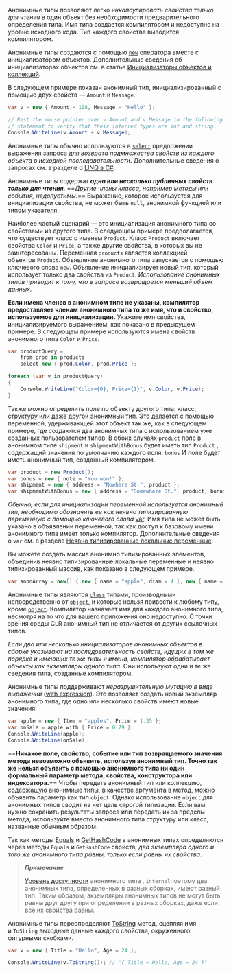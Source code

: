 
Анонимные типы позволяют легко *инкапсулировать свойства только для чтения* в один объект без необходимости предварительного определения типа. Имя типа создается компилятором и недоступно на уровне исходного кода. Тип каждого свойства выводится компилятором.

Анонимные типы создаются с помощью [`new`](https://learn.microsoft.com/ru-ru/dotnet/csharp/language-reference/operators/new-operator) оператора вместе с инициализатором объектов. Дополнительные сведения об инициализаторах объектов см. в статье [Инициализаторы объектов и коллекций](https://learn.microsoft.com/ru-ru/dotnet/csharp/programming-guide/classes-and-structs/object-and-collection-initializers).

В следующем примере показан анонимный тип, инициализированный с помощью двух свойств — `Amount` и `Message`.

```c#
var v = new { Amount = 108, Message = "Hello" };

// Rest the mouse pointer over v.Amount and v.Message in the following
// statement to verify that their inferred types are int and string.
Console.WriteLine(v.Amount + v.Message);
```

Анонимные типы обычно используются в [`select`](https://learn.microsoft.com/ru-ru/dotnet/csharp/language-reference/keywords/select-clause) предложении выражения запроса *для возврата подмножества свойств из каждого объекта в исходной последовательности*. Дополнительные сведения о запросах см. в разделе о [LINQ в C#](https://learn.microsoft.com/ru-ru/dotnet/csharp/linq/).

Анонимные типы содержат ***одно или несколько публичных свойств только для чтения***. ==*Другие члены класса, например методы или события, недопустимы.*== Выражение, которое используется для инициализации свойства, не может быть `null`, анонимной функцией или типом указателя.

Наиболее частый сценарий — это инициализация анонимного типа со свойствами из другого типа. В следующем примере предполагается, что существует класс с именем `Product`. Класс `Product` включает свойства `Color` и `Price`, а также другие свойства, в которых вы не заинтересованы. Переменная `products` является коллекцией объектов `Product`. Объявление анонимного типа запускается с помощью ключевого слова `new`. Объявление инициализирует новый тип, который использует только два свойства из `Product`. *Использование анонимных типов приводит к тому, что в запросе возвращается меньший объем данных.*

**Если имена членов в анонимном типе не указаны, компилятор предоставляет членам анонимного типа то же имя, что и свойство, используемое для инициализации.** Укажите имя свойства, инициализируемого выражением, как показано в предыдущем примере. В следующем примере используются имена свойств анонимного типа `Color` и `Price`.

```c#
var productQuery =
    from prod in products
    select new { prod.Color, prod.Price };

foreach (var v in productQuery)
{
    Console.WriteLine("Color={0}, Price={1}", v.Color, v.Price);
}
```

Также можно определить поле по объекту другого типа: класс, структуру или даже другой анонимный тип. Это делается с помощью переменной, удерживающей этот объект так же, как в следующем примере, где создаются два анонимных типа с использованием уже созданных пользователем типов. В обоих случаях `product` поле в анонимном типе `shipment` и `shipmentWithBonus` будет иметь тип `Product` , содержащий значения по умолчанию каждого поля. `bonus` И поле будет иметь анонимный тип, созданный компилятором.

```c#
var product = new Product();
var bonus = new { note = "You won!" };
var shipment = new { address = "Nowhere St.", product };
var shipmentWithBonus = new { address = "Somewhere St.", product, bonus };
```

*Обычно, если для инициализации переменной используется анонимный тип, необходимо обозначить ее как неявно типизированную переменную с помощью ключевого слова* [var](https://learn.microsoft.com/ru-ru/dotnet/csharp/language-reference/statements/declarations#implicitly-typed-local-variables). Имя типа не может быть указано в объявлении переменной, так как доступ к базовому имени анонимного типа имеет только компилятор. Дополнительные сведения о `var` см. в разделе [Неявно типизированные локальные переменные](https://learn.microsoft.com/ru-ru/dotnet/csharp/programming-guide/classes-and-structs/implicitly-typed-local-variables).

Вы можете создать массив анонимно типизированных элементов, объединив неявно типизированные локальные переменные и неявно типизированный массив, как показано в следующем примере.

```c#
var anonArray = new[] { new { name = "apple", diam = 4 }, new { name = "grape", diam = 1 }};
```

Анонимные типы являются [`class`](https://learn.microsoft.com/ru-ru/dotnet/csharp/language-reference/keywords/class) типами, производными непосредственно от [`object`](https://learn.microsoft.com/ru-ru/dotnet/csharp/language-reference/builtin-types/reference-types), и которые нельзя привести к любому типу, кроме [`object`](https://learn.microsoft.com/ru-ru/dotnet/csharp/language-reference/builtin-types/reference-types). Компилятор назначает имя для каждого анонимного типа, несмотря на то что для вашего приложения оно недоступно. С точки зрения среды CLR анонимный тип не отличается от других ссылочных типов.

*Если два или несколько инициализаторов анонимных объектов в сборке указывают на последовательность свойств, идущих в том же порядке и имеющих те же типы и имена, компилятор обрабатывает объекты как экземпляры одного типа.* Они используют одни и те же сведения типа, созданные компилятором.

Анонимные типы поддерживают *неразрушительную мутацию в виде выражений* ([with expression](https://learn.microsoft.com/ru-ru/dotnet/csharp/language-reference/operators/with-expression)). Это позволяет создать новый экземпляр анонимного типа, где одно или несколько свойств имеют новые значения:

```c#
var apple = new { Item = "apples", Price = 1.35 };
var onSale = apple with { Price = 0.79 };
Console.WriteLine(apple);
Console.WriteLine(onSale);
```

==**Никакое поле, свойство, событие или тип возвращаемого значения метода невозможно объявить, используя анонимный тип. Точно так же нельзя объявить с помощью анонимного типа ни один формальный параметр метода, свойства, конструктора или индексатора.**== Чтобы передать анонимный тип или коллекцию, содержащую анонимные типы, в качестве аргумента в метод, можно объявить параметр как тип `object`. Однако использование `object` для анонимных типов сводит на нет цель строгой типизации. Если вам нужно сохранить результаты запроса или передать их за пределы метода, используйте вместо анонимного типа структуру или класс, названные обычным образом.

Так как методы [Equals](https://learn.microsoft.com/ru-ru/dotnet/api/system.object.equals) и [GetHashCode](https://learn.microsoft.com/ru-ru/dotnet/api/system.object.gethashcode) в анонимных типах определяются через методы `Equals` и `GetHashCode` свойств, *два экземпляра одного и того же анонимного типа равны, только если равны их свойства*.

>***Примечание***
> 
>[Уровень доступности](https://learn.microsoft.com/ru-ru/dotnet/csharp/programming-guide/classes-and-structs/access-modifiers) анонимного типа , `internal`поэтому два анонимных типа, определенных в разных сборках, имеют разный тип. Таким образом, экземпляры анонимных типов не могут быть равны друг другу при определении в разных сборках, даже если все их свойства равны.

Анонимные типы переопределяют [ToString](https://learn.microsoft.com/ru-ru/dotnet/api/system.object.tostring) метод, сцепляя имя и `ToString` выходные данные каждого свойства, окруженного фигурными скобками.

```c#
var v = new { Title = "Hello", Age = 24 };

Console.WriteLine(v.ToString()); // "{ Title = Hello, Age = 24 }"
```